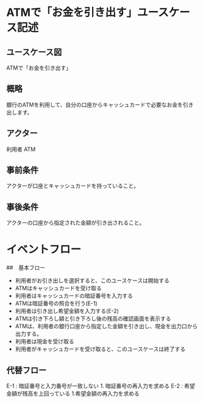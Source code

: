 # ATMで「お金を引き出す」ユースケース記述
## ユースケース図
 ATMで「お金を引き出す」
## 概略
銀行のATMを利用して、自分の口座からキャッシュカードで必要なお金を引き出します。
## アクター
利用者 ATM
## 事前条件
アクターが口座とキャッシュカードを持っていること。
## 事後条件
アクターの口座から指定された金額が引き出されること。

# イベントフロー

##　基本フロー
- 利用者がお引き出しを選択すると、このユースケースは開始する
- ATMはキャッシュカードを受け取る
- 利用者はキャッシュカードの暗証番号を入力する
- ATMは暗証番号の照合を行う(E-1)
- 利用者は引き出し希望金額を入力する(E-2)
- ATMは引き下ろし額と引き下ろし後の残高の確認画面を表示する
- ATMは、利用者の銀行口座から指定した金額を引き出し、現金を出力口から出力する。
- 利用者は現金を受け取る
- 利用者がキャッシュカードを受け取ると、このユースケースは終了する

## 代替フロー
E-1 : 暗証番号と入力番号が一致しない
    1. 暗証番号の再入力を求める
E-2 : 希望金額が残高を上回っている
    1.希望金額の再入力を求める 
